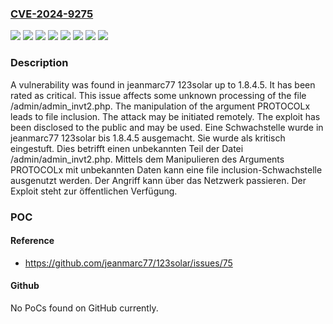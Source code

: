 ### [CVE-2024-9275](https://cve.mitre.org/cgi-bin/cvename.cgi?name=CVE-2024-9275)
![](https://img.shields.io/static/v1?label=Product&message=123solar&color=blue)
![](https://img.shields.io/static/v1?label=Version&message=1.8.4.0%20&color=brightgreen)
![](https://img.shields.io/static/v1?label=Version&message=1.8.4.1%20&color=brightgreen)
![](https://img.shields.io/static/v1?label=Version&message=1.8.4.2%20&color=brightgreen)
![](https://img.shields.io/static/v1?label=Version&message=1.8.4.3%20&color=brightgreen)
![](https://img.shields.io/static/v1?label=Version&message=1.8.4.4%20&color=brightgreen)
![](https://img.shields.io/static/v1?label=Version&message=1.8.4.5%20&color=brightgreen)
![](https://img.shields.io/static/v1?label=Vulnerability&message=File%20Inclusion&color=brightgreen)

### Description

A vulnerability was found in jeanmarc77 123solar up to 1.8.4.5. It has been rated as critical. This issue affects some unknown processing of the file /admin/admin_invt2.php. The manipulation of the argument PROTOCOLx leads to file inclusion. The attack may be initiated remotely. The exploit has been disclosed to the public and may be used.
Eine Schwachstelle wurde in jeanmarc77 123solar bis 1.8.4.5 ausgemacht. Sie wurde als kritisch eingestuft. Dies betrifft einen unbekannten Teil der Datei /admin/admin_invt2.php. Mittels dem Manipulieren des Arguments PROTOCOLx mit unbekannten Daten kann eine file inclusion-Schwachstelle ausgenutzt werden. Der Angriff kann über das Netzwerk passieren. Der Exploit steht zur öffentlichen Verfügung.

### POC

#### Reference
- https://github.com/jeanmarc77/123solar/issues/75

#### Github
No PoCs found on GitHub currently.

